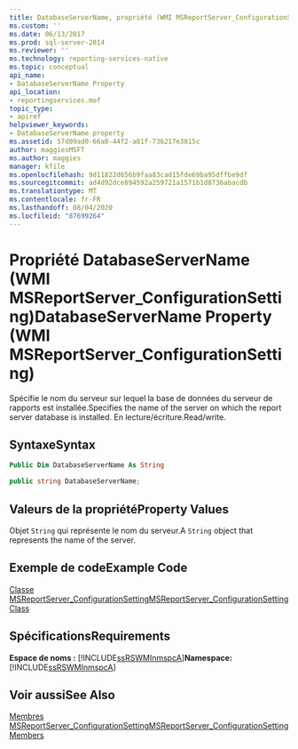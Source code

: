 ```yaml
---
title: DatabaseServerName, propriété (WMI MSReportServer_ConfigurationSetting) | Microsoft Docs
ms.custom: ''
ms.date: 06/13/2017
ms.prod: sql-server-2014
ms.reviewer: ''
ms.technology: reporting-services-native
ms.topic: conceptual
api_name:
- DatabaseServerName Property
api_location:
- reportingservices.mof
topic_type:
- apiref
helpviewer_keywords:
- DatabaseServerName property
ms.assetid: 57d09ad0-66a8-44f2-a81f-736217e3815c
author: maggiesMSFT
ms.author: maggies
manager: kfile
ms.openlocfilehash: 9d11822d656b9faa83cad15fde69ba95dffbe9df
ms.sourcegitcommit: ad4d92dce894592a259721a1571b1d8736abacdb
ms.translationtype: MT
ms.contentlocale: fr-FR
ms.lasthandoff: 08/04/2020
ms.locfileid: "87699264"
---
```

# <a name="databaseservername-property-wmi-msreportserver_configurationsetting"></a><span data-ttu-id="7d733-102">Propriété DatabaseServerName (WMI MSReportServer_ConfigurationSetting)</span><span class="sxs-lookup"><span data-stu-id="7d733-102">DatabaseServerName Property (WMI MSReportServer_ConfigurationSetting)</span></span>
  <span data-ttu-id="7d733-103">Spécifie le nom du serveur sur lequel la base de données du serveur de rapports est installée.</span><span class="sxs-lookup"><span data-stu-id="7d733-103">Specifies the name of the server on which the report server database is installed.</span></span> <span data-ttu-id="7d733-104">En lecture/écriture.</span><span class="sxs-lookup"><span data-stu-id="7d733-104">Read/write.</span></span>  
  
## <a name="syntax"></a><span data-ttu-id="7d733-105">Syntaxe</span><span class="sxs-lookup"><span data-stu-id="7d733-105">Syntax</span></span>  
  
```vb  
Public Dim DatabaseServerName As String  
```  
  
```csharp  
public string DatabaseServerName;  
```  
  
## <a name="property-values"></a><span data-ttu-id="7d733-106">Valeurs de la propriété</span><span class="sxs-lookup"><span data-stu-id="7d733-106">Property Values</span></span>  
 <span data-ttu-id="7d733-107">Objet `String` qui représente le nom du serveur.</span><span class="sxs-lookup"><span data-stu-id="7d733-107">A `String` object that represents the name of the server.</span></span>  
  
## <a name="example-code"></a><span data-ttu-id="7d733-108">Exemple de code</span><span class="sxs-lookup"><span data-stu-id="7d733-108">Example Code</span></span>  
 [<span data-ttu-id="7d733-109">Classe MSReportServer_ConfigurationSetting</span><span class="sxs-lookup"><span data-stu-id="7d733-109">MSReportServer_ConfigurationSetting Class</span></span>](msreportserver-configurationsetting-class.md)  
  
## <a name="requirements"></a><span data-ttu-id="7d733-110">Spécifications</span><span class="sxs-lookup"><span data-stu-id="7d733-110">Requirements</span></span>  
 <span data-ttu-id="7d733-111">**Espace de noms :** [!INCLUDE[ssRSWMInmspcA](../../includes/ssrswminmspca-md.md)]</span><span class="sxs-lookup"><span data-stu-id="7d733-111">**Namespace:** [!INCLUDE[ssRSWMInmspcA](../../includes/ssrswminmspca-md.md)]</span></span>  
  
## <a name="see-also"></a><span data-ttu-id="7d733-112">Voir aussi</span><span class="sxs-lookup"><span data-stu-id="7d733-112">See Also</span></span>  
 [<span data-ttu-id="7d733-113">Membres MSReportServer_ConfigurationSetting</span><span class="sxs-lookup"><span data-stu-id="7d733-113">MSReportServer_ConfigurationSetting Members</span></span>](msreportserver-configurationsetting-members.md)  
  
  
